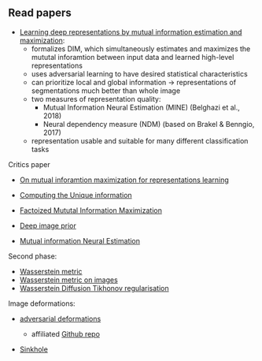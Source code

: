 ## Read papers

- [Learning deep representations by mutual information estimation and maximization](https://arxiv.org/pdf/1808.06670.pdf):
  - formalizes DIM, which simultaneously estimates and maximizes the mututal inforamtion between input data and learned high-level representations
  - uses adversarial learning to have desired statistical characteristics
  - can prioritize local and global information -> representations of segmentations much better than whole image
  - two measures of representation quality: 
    - Mutual Information Neural Estimation (MINE) (Belghazi et al., 2018)
    - Neural dependency measure (NDM) (based on Brakel & Benngio, 2017)
  - representation usable and suitable for many different classification tasks
  
Critics paper
- [On mutual inforamtion maximization for representations learning](https://arxiv.org/pdf/1907.13625.pdf)

- [Computing the Unique information](https://arxiv.org/pdf/1709.07487.pdf)
- [Factoized Mututal Information Maximization](https://arxiv.org/abs/1906.05460)
- [Deep image prior](https://sites.skoltech.ru/app/data/uploads/sites/25/2018/04/deep_image_prior.pdf)
- [Mutual information Neural Estimation](https://arxiv.org/pdf/1801.04062.pdf)


Second phase:
- [Wasserstein metric](https://link.springer.com/chapter/10.1007/978-3-030-26980-7_73)
- [Wasserstein metric on images](http://proceedings.mlr.press/v97/dukler19a.html)
- [Wasserstein Diffusion Tikhonov regularisation](https://arxiv.org/abs/1909.06860)


Image deformations:
- [adversarial deformations](https://openreview.net/forum?id=Hk4dFjR5K7)
  - affiliated [Github repo](https://gitlab.math.ethz.ch/tandrig/ADef)

- [Sinkhole](http://proceedings.mlr.press/v97/wong19a.html)
